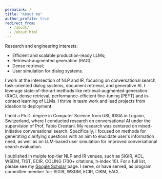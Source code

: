 ```yaml
---
permalink: /
title: "About me"
author_profile: true
redirect_from: 
  - /about/
  - /about.html
---
```


Research and engineering interests:
- Efficient and scalable production-ready LLMs;
- Retrieval-augmented generation (RAG);
- Dense retrieval;
- User simulation for dialog systems.

I work at the intersection of NLP and IR, focusing on conversational search, task-oriented dialog systems, document retrieval, and generative AI. I leverage state-of-the-art methods like retrieval-augmented generation (RAG), dense retrieval, performance-efficient fine-tuning (PEFT) and in-context learning of LLMs. I thrive in team work and lead projects from ideation to deployment.

I hold a Ph.D. degree in Computer Science from USI, IDSIA in Lugano, Switzerland, where I conducted research on conversational AI under the supervision of Prof. Fabio Crestani.
My research was centered on mixed-initiative conversational search. Specifically, I focused on methods for generating clarifying questions with an aim to elucidate user's information need, as well as on LLM-based user simulation for improved conversational search evaluation.

I published in mulple top-tier NLP and IR venues, such as SIGIR, ACL, WSDM, TIST, ECIR, COLING (700+ citations, h-index 10). For a full list, please see my [Google Scholar](https://scholar.google.com/citations?user=jxKS_4EAAAAJ&hl=en) page.
I serve, or have served, as program committee member for: SIGIR, WSDM, ECIR, CIKM, EACL.
